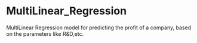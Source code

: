 # MultiLinear_Regression
MultiLinear Regression model for predicting the profit of a company, based on the parameters like R&D,etc.
